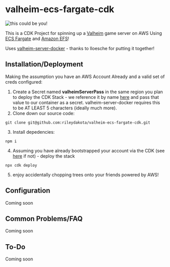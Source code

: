 # valheim-ecs-fargate-cdk
![this could be you!](https://media.giphy.com/media/4UjpKfoiC7G8WhE9c9/giphy.gif)

This is a CDK Project for spinning up a [Valheim](https://store.steampowered.com/app/892970/Valheim/) game server on AWS Using [ECS Fargate](https://aws.amazon.com/fargate/?whats-new-cards.sort-by=item.additionalFields.postDateTime&whats-new-cards.sort-order=desc&fargate-blogs.sort-by=item.additionalFields.createdDate&fargate-blogs.sort-order=desc) and [Amazon EFS](https://aws.amazon.com/efs/)!

Uses [valheim-server-docker](https://github.com/lloesche/valheim-server-docker) - thanks to lloesche for putting it together!

## Installation/Deployment

Making the assumption you have an AWS Account Already and a valid set of creds configured:

1. Create a Secret named **valheimServerPass** in the same region you plan to deploy the CDK Stack - we reference it by name [here](lib/valheim-server-aws-cdk-stack.ts#L14-17) and pass that value to our container as a secret. valheim-server-docker requires this to be AT LEAST 5 characters (ideally much more).
2. Clone down our source code:
```
git clone git@github.com:rileydakota/valheim-ecs-fargate-cdk.git
```
3. Install depedencies:
```
npm i
```
4. Assuming you have already bootstrapped your account via the CDK (see [here](https://docs.aws.amazon.com/cdk/latest/guide/bootstrapping.html) if not) - deploy the stack
```
npx cdk deploy
```
5. enjoy accidentally chopping trees onto your friends powered by AWS!


## Configuration

Coming soon

## Common Problems/FAQ

Coming soon

## To-Do

Coming soon
